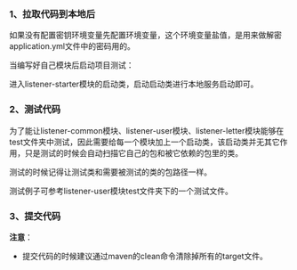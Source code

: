### 1、拉取代码到本地后

如果没有配置密钥环境变量先配置环境变量，这个环境变量盐值，是用来做解密application.yml文件中的密码用的。

当编写好自己模块后启动项目测试：

进入listener-starter模块的启动类，启动启动类进行本地服务启动即可。



### 2、测试代码

为了能让listener-common模块、listener-user模块、listener-letter模块能够在test文件夹中测试，因此需要给每一个模块加上一个启动类，该启动类并无其它作用，只是测试的时候会自动扫描它自己的包和被它依赖的包里的类。

测试的时候记得让测试类和需要被测试的类的包路径一样。

测试例子可参考listener-user模块test文件夹下的一个测试文件。



### 3、提交代码

**注意**：

+ 提交代码的时候建议通过maven的clean命令清除掉所有的target文件。

